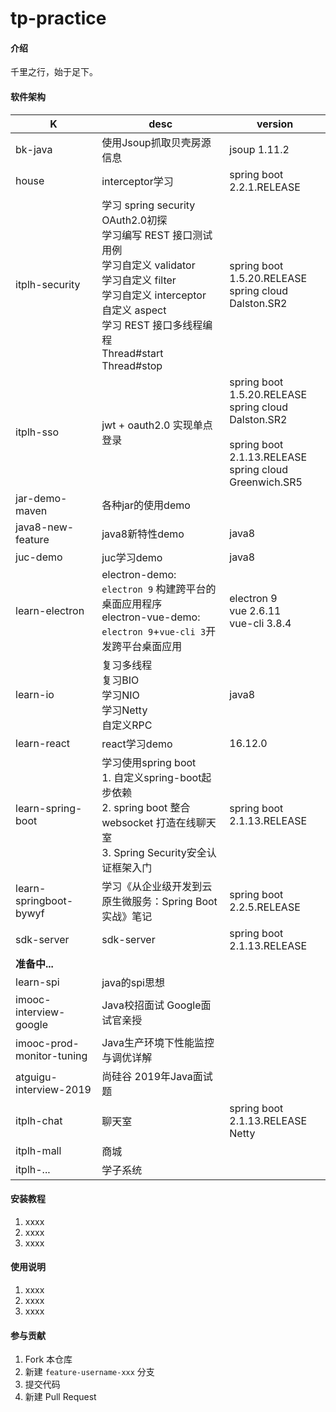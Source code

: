 # tp-practice

#### 介绍
千里之行，始于足下。

#### 软件架构

| K                         | desc                                   | version                                  |
| ------------------------- | -------------------------------------- | ---------------------------------------- |
| bk-java|使用Jsoup抓取贝壳房源信息|jsoup 1.11.2|
| house                     | interceptor学习                          | spring boot 2.2.1.RELEASE                |
| itplh-security            | 学习 spring security <br/> OAuth2.0初探 <br/> 学习编写 REST 接口测试用例 <br/> 学习自定义 validator <br/> 学习自定义 filter <br/> 学习自定义 interceptor <br/> 自定义 aspect <br/> 学习 REST 接口多线程编程 <br/> Thread#start Thread#stop| spring boot 1.5.20.RELEASE <br/> spring cloud Dalston.SR2|
| itplh-sso                 | jwt + oauth2.0 实现单点登录               | spring boot 1.5.20.RELEASE <br/> spring cloud Dalston.SR2 <br/><br/> spring boot 2.1.13.RELEASE<br/>spring cloud Greenwich.SR5|
| jar-demo-maven            | 各种jar的使用demo                           |                                          |
| java8-new-feature         | java8新特性demo                         | java8                                   |
| juc-demo                  | juc学习demo                          | java8                                    |
| learn-electron | electron-demo: `electron 9` 构建跨平台的桌面应用程序<br/>electron-vue-demo: `electron 9`+`vue-cli 3`开发跨平台桌面应用 | electron 9 <br/>vue 2.6.11 <br/>  vue-cli 3.8.4 <br/> |
| learn-io                  | 复习多线程<br/> 复习BIO<br/> 学习NIO<br/> 学习Netty<br/> 自定义RPC| java8|
| learn-react               | react学习demo                            | 16.12.0                                  |
| learn-spring-boot         | 学习使用spring boot <br/>1. 自定义spring-boot起步依赖 <br/>2. spring boot 整合 websocket 打造在线聊天室 <br/>3. Spring Security安全认证框架入门| spring boot 2.1.13.RELEASE|
| learn-springboot-bywyf    | 学习《从企业级开发到云原生微服务：Spring Boot 实战》笔记 | spring boot 2.2.5.RELEASE|
| sdk-server                | sdk-server | spring boot 2.1.13.RELEASE |
| **准备中...**                |                                        |                                          |
| learn-spi                 | java的spi思想                             |                                          |
| imooc-interview-google    | Java校招面试 Google面试官亲授                   |                                          |
| imooc-prod-monitor-tuning | Java生产环境下性能监控与调优详解                     |                                          |
| atguigu-interview-2019    | 尚硅谷 2019年Java面试题                       |                                          |
| itplh-chat    | 聊天室|spring boot 2.1.13.RELEASE <br/> Netty|
| itplh-mall|商城||
| itplh-...|学子系统||

#### 安装教程

1.  xxxx
2.  xxxx
3.  xxxx

#### 使用说明

1.  xxxx
2.  xxxx
3.  xxxx

#### 参与贡献

1.  Fork 本仓库
2.  新建 `feature-username-xxx` 分支
3.  提交代码
4.  新建 Pull Request
